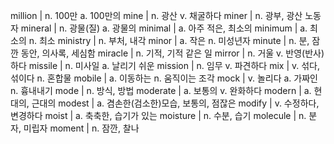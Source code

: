 million	| n. 100만 a. 100만의
mine	| n. 광산 v. 채굴하다
miner	| n. 광부, 광산 노동자
mineral	| n. 광물(질) a. 광물의
minimal	| a. 아주 적은, 최소의
minimum	| a. 최소의 n. 최소
ministry	| n. 부처, 내각
minor	| a. 작은 n. 미성년자
minute	| n. 분, 잠깐 동안, 의사록, 세심함
miracle	| n. 기적, 기적 같은 일
mirror	| n. 거울 v. 반영(반사)하다
missile	| n. 미사일 a. 날리기 쉬운
mission	| n. 임무 v. 파견하다
mix	| v. 섞다, 섞이다 n. 혼합물
mobile	| a. 이동하는 n. 움직이는 조각
mock	| v. 놀리다 a. 가짜인 n. 흉내내기
mode	| n. 방식, 방법
moderate	| a. 보통의 v. 완화하다
modern	| a. 현대의, 근대의
modest	| a. 겸손한(검소한)모습, 보통의, 점잖은
modify	| v. 수정하다, 변경하다
moist	| a. 축축한, 습기가 있는
moisture	| n. 수분, 습기
molecule	| n. 분자, 미립자
moment	| n. 잠깐, 찰나
